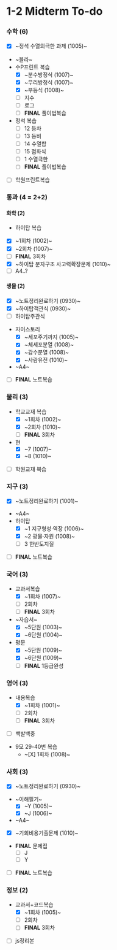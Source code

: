 # 1-2 Midterm To-do

### 수학 (6)
+ [X] ~정석 수열의극한 과제 (1005)~
+ ~블라~
+ 수P프린트 복습
  + [X] ~분수방정식 (1007)~
  + [X] ~무리방정식 (1007)~
  + [X] ~부등식 (1008)~
  + [ ] 지수
  + [ ] 로그
  + [ ] **FINAL** 풀이법복습
+ 정석 복습
  + [ ] 12 등차
  + [ ] 13 등비
  + [ ] 14 수열합
  + [ ] 15 점화식
  + [ ] 1 수열극한
  + [ ] **FINAL** 풀이법복습
+ [ ] 학원프린트복습

### 통과 (4 = 2+2)

#### 화학 (2)
+ 하이탑 복습
 + [X] ~1회차 (1002)~
  + [X] ~2회차 (1007)~
  + [ ] **FINAL** 3회차
+ [X] ~하이탑 분자구조 사고력확장문제 (1010)~
+ [ ] A4..?

#### 생물 (2)
+ [X] ~노트정리완료하기 (0930)~
+ [X] ~하이탑객관식 (0930)~
+ [ ] 하이탑주관식
+ 자이스토리
  + [X] ~세포주기까지 (1005)~
  + [X] ~체세포분열 (1008)~
  + [X] ~감수분열 (1008)~
  + [X] ~사람유전 (1010)~
+ ~A4~
+ [ ] **FINAL** 노트복습

### 물리 (3)
+ 학교교재 복습
  + [X] ~1회차 (1002)~
  + [X] ~2회차 (1010)~
  + [ ] **FINAL** 3회차
+ 현
  + [X] ~7 (1007)~
  + [X] ~8 (1010)~
+ [ ] 학원교재 복습

### 지구 (3)
+ [X] ~노트정리완료하기 (1001)~
+ ~A4~
+ 하이탑
  + [X] ~1 지구형성·역장 (1006)~
  + [X] ~2 광물·자원 (1008)~
  + [ ] 3 한반도지질
+ [ ] **FINAL** 노트복습

### 국어 (3)
+ 교과서복습
  + [X] ~1회차 (1007)~
  + [ ] 2회차
  + [ ] **FINAL** 3회차
+ ~자습서~
  + [X] ~5단원 (1003)~
  + [X] ~6단원 (1004)~
+ 평문
  + [X] ~5단원 (1009)~
  + [X] ~6단원 (1009)~
  + [ ] **FINAL** 1등급완성

### 영어 (3)
+ 내용복습
  + [X] ~1회차 (1001)~
  + [ ] 2회차
  + [ ] **FINAL** 3회차
+ [ ] 백발백중
+ 9모 29-40번 복습
  + ~[X] 1회차 (1008)~

### 사회 (3)
+ [X] ~노트정리완료하기 (0930)~
+ ~이해필기~
  + [X] ~Y (1005)~
  + [X] ~J (1006)~
+ ~A4~
+ [X] ~기회비용기출문제 (1010)~
+ **FINAL** 문제집
  + [ ] J
  + [ ] Y
+ [ ] **FINAL** 노트복습

### 정보 (2)
+ 교과서+코드복습
  + [X] ~1회차 (1005)~
  + [ ] 2회차
  + [ ] **FINAL** 3회차
+ [ ] js정리본
